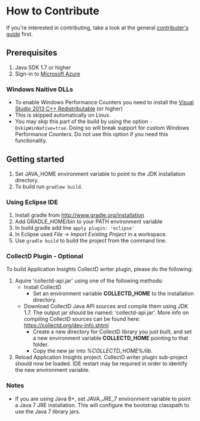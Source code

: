 # How to Contribute

If you're interested in contributing, take a look at the general [contributer's guide](https://github.com/Microsoft/ApplicationInsights-Home/blob/master/CONTRIBUTING.md) first.

## Prerequisites

1.  Java SDK 1.7 or higher
2.  Sign-in to [Microsoft Azure](https://azure.com)

### Windows Naitive DLLs
* To enable Windows Performance Counters you need to install the [Visual Studio 2013 C++ Redistributable](https://www.microsoft.com/en-us/download/details.aspx?id=40784) (or higher)
* This is skipped automatically on Linux.
* You may skip this part of the build by using the option `-DskipWinNative=true`. Doing so will break support for custom Windows Performance Counters. Do not use this option if you need this functionality.

## Getting started

1.  Set JAVA_HOME environment variable to point to the JDK installation directory.
2.  To build run `gradlew build`.

### Using Eclipse IDE

1.  Install gradle from http://www.gradle.org/installation
2.  Add GRADLE_HOME/bin to your PATH environment variable
3.  In build.gradle add line `apply plugin: 'eclipse'`
4.  In Eclipse used _File -> Import Existing Project_ in a workspace.
5.  Use `gradle build` to build the project from the command line.

### CollectD Plugin - Optional

To build Application Insights CollectD writer plugin, please do the following:

1.  Aquire 'collectd-api.jar' using one of the following methods:
    * Install CollectD 
        * Set an environment variable **COLLECTD_HOME** to the installation directory.
    * Download CollectD Java API sources and compile them using JDK 1.7.
    The output jar should be named: 'collectd-api.jar'.
    More info on compiling CollectD sources can be found here: https://collectd.org/dev-info.shtml
        * Create a new directory for CollectD library you just built, and set a new environment variable **COLLECTD_HOME** pointing to that folder.
        * Copy the new jar into _%COLLECTD_HOME%/lib_.
4.  Reload Application Insights project. CollectD writer plugin sub-project should now be loaded.
    IDE restart may be required in order to identify the new environment variable.

### Notes

* If you are using Java 8+, set JAVA_JRE_7 environment variable to point a Java 7 JRE installation. This will configure the bootstrap classpath to use the Java 7 library jars.
